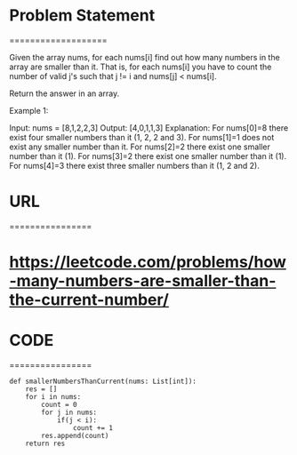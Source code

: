 

# Problem Statement
===================

Given the array nums, for each nums[i] find out how many numbers in the array are smaller than it. That is, for each nums[i] you have to count the number of valid j's such that j != i and nums[j] < nums[i].

Return the answer in an array.

Example 1:

Input: nums = [8,1,2,2,3]
Output: [4,0,1,1,3]
Explanation: 
For nums[0]=8 there exist four smaller numbers than it (1, 2, 2 and 3). 
For nums[1]=1 does not exist any smaller number than it.
For nums[2]=2 there exist one smaller number than it (1). 
For nums[3]=2 there exist one smaller number than it (1). 
For nums[4]=3 there exist three smaller numbers than it (1, 2 and 2).


# URL
================

https://leetcode.com/problems/how-many-numbers-are-smaller-than-the-current-number/
================

# CODE
================
```
def smallerNumbersThanCurrent(nums: List[int]):
    res = []
    for i in nums:
        count = 0
        for j in nums:
            if(j < i):
                count += 1
        res.append(count)
    return res
```